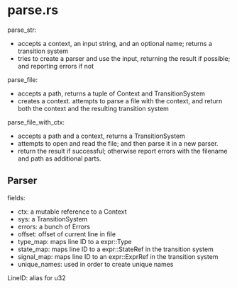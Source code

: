 # parse.rs

parse_str:
- accepts a context, an input string, and an optional name; returns a transition system
- tries to create a parser and use the input, returning the result if possible; and reporting errors if not

parse_file:
- accepts a path, returns a tuple of Context and TransitionSystem
- creates a context. attempts to parse a file with the context, and return both the context and the resulting transition system

parse_file_with_ctx:
- accepts a path and a context, returns a TransitionSystem
- attempts to open and read the file; and then parse it in a new parser.
- return the result if successful; otherwise report errors with the filename and path as additional parts.

## Parser
fields:
- ctx: a mutable reference to a Context
- sys: a TransitionSystem
- errors: a bunch of Errors
- offset: offset of current line in file
- type_map: maps line ID to a expr::Type
- state_map: maps line ID to a expr::StateRef in the transition system
- signal_map: maps line ID to an expr::ExprRef in the transition system
- unique_names: used in order to create unique names

LineID: alias for u32



